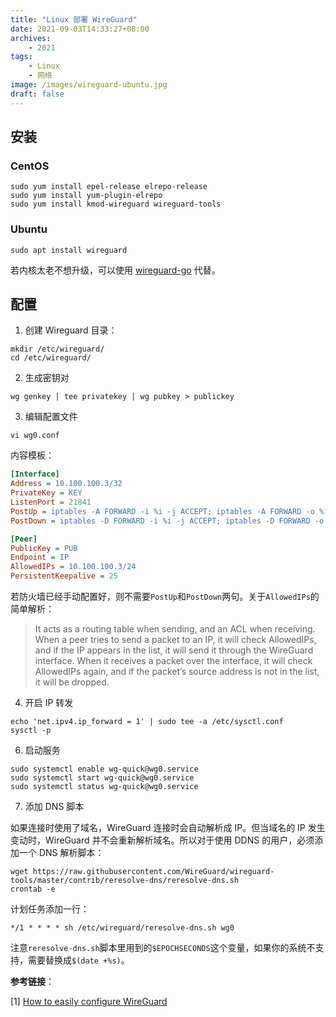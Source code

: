 ```yaml
---
title: "Linux 部署 WireGuard"
date: 2021-09-03T14:33:27+08:00
archives: 
    - 2021
tags:
    - Linux
    - 网络
image: /images/wireguard-ubuntu.jpg
draft: false
---
```


## 安装
### CentOS
```shell
sudo yum install epel-release elrepo-release
sudo yum install yum-plugin-elrepo
sudo yum install kmod-wireguard wireguard-tools
```

### Ubuntu
```shell
sudo apt install wireguard
```

若内核太老不想升级，可以使用 [wireguard-go](https://git.zx2c4.com/wireguard-go/about/) 代替。

## 配置
1. 创建 Wireguard 目录：
```shell
mkdir /etc/wireguard/
cd /etc/wireguard/
```

2. 生成密钥对
```shell
wg genkey | tee privatekey | wg pubkey > publickey
```

3. 编辑配置文件
```shell
vi wg0.conf
```
内容模板：
```ini
[Interface]
Address = 10.100.100.3/32
PrivateKey = KEY
ListenPort = 21841
PostUp = iptables -A FORWARD -i %i -j ACCEPT; iptables -A FORWARD -o %i -j ACCEPT; iptables -t nat -A POSTROUTING -o eth0 -j MASQUERADE
PostDown = iptables -D FORWARD -i %i -j ACCEPT; iptables -D FORWARD -o %i -j ACCEPT; iptables -t nat -D POSTROUTING -o eth0 -j MASQUERADE

[Peer]
PublicKey = PUB
Endpoint = IP
AllowedIPs = 10.100.100.3/24
PersistentKeepalive = 25
```
若防火墙已经手动配置好，则不需要`PostUp`和`PostDown`两句。关于`AllowedIPs`的简单解析：
> It acts as a routing table when sending, and an ACL when receiving. When a peer tries to send a packet to an IP, it will check AllowedIPs, and if the IP appears in the list, it will send it through the WireGuard interface. When it receives a packet over the interface, it will check AllowedIPs again, and if the packet’s source address is not in the list, it will be dropped.

4. 开启 IP 转发
```shell
echo 'net.ipv4.ip_forward = 1' | sudo tee -a /etc/sysctl.conf
sysctl -p
```

6. 启动服务
```shell
sudo systemctl enable wg-quick@wg0.service
sudo systemctl start wg-quick@wg0.service
sudo systemctl status wg-quick@wg0.service
```

7. 添加 DNS 脚本

如果连接时使用了域名，WireGuard 连接时会自动解析成 IP。但当域名的 IP 发生变动时，WireGuard 并不会重新解析域名。所以对于使用 DDNS 的用户，必须添加一个 DNS 解析脚本：
```shell
wget https://raw.githubusercontent.com/WireGuard/wireguard-tools/master/contrib/reresolve-dns/reresolve-dns.sh
crontab -e
```
计划任务添加一行：
```
*/1 * * * * sh /etc/wireguard/reresolve-dns.sh wg0
```
注意`reresolve-dns.sh`脚本里用到的`$EPOCHSECONDS`这个变量，如果你的系统不支持，需要替换成`$(date +%s)`。

**参考链接**：

[1] [How to easily configure WireGuard](https://www.stavros.io/posts/how-to-configure-wireguard/)
